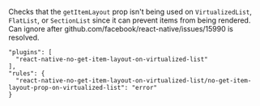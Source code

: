 Checks that the `getItemLayout` prop isn't being used on `VirtualizedList`, `FlatList`, or `SectionList` since it can prevent items from being rendered. Can ignore after github.com/facebook/react-native/issues/15990 is resolved.

```
"plugins": [
  "react-native-no-get-item-layout-on-virtualized-list"
],
"rules": {
  "react-native-no-get-item-layout-on-virtualized-list/no-get-item-layout-prop-on-virtualized-list": "error"
}
```
